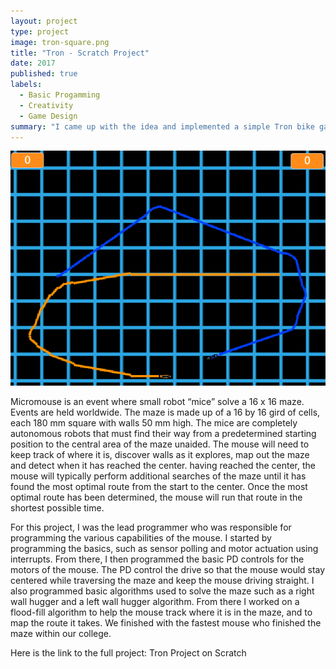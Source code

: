 ```yaml
---
layout: project
type: project
image: tron-square.png
title: "Tron - Scratch Project"
date: 2017
published: true
labels:
  - Basic Progamming
  - Creativity
  - Game Design
summary: "I came up with the idea and implemented a simple Tron bike game that can be played PvP or player vs computer."
---
```


<img width="600px" src="https://github.com/AdrielWhite/AdrielWhite.github.io/blob/main/img/Screenshot%202024-01-18%20165234.png?raw=true" class="img-thumbnail" >


Micromouse is an event where small robot “mice” solve a 16 x 16 maze.  Events are held worldwide.  The maze is made up of a 16 by 16 gird of cells, each 180 mm square with walls 50 mm high.  The mice are completely autonomous robots that must find their way from a predetermined starting position to the central area of the maze unaided.  The mouse will need to keep track of where it is, discover walls as it explores, map out the maze and detect when it has reached the center.  having reached the center, the mouse will typically perform additional searches of the maze until it has found the most optimal route from the start to the center.  Once the most optimal route has been determined, the mouse will run that route in the shortest possible time.

For this project, I was the lead programmer who was responsible for programming the various capabilities of the mouse.  I started by programming the basics, such as sensor polling and motor actuation using interrupts.  From there, I then programmed the basic PD controls for the motors of the mouse.  The PD control the drive so that the mouse would stay centered while traversing the maze and keep the mouse driving straight.  I also programmed basic algorithms used to solve the maze such as a right wall hugger and a left wall hugger algorithm.  From there I worked on a flood-fill algorithm to help the mouse track where it is in the maze, and to map the route it takes.  We finished with the fastest mouse who finished the maze within our college.

Here is the link to the full project:
<a src="https://scratch.mit.edu/projects/153689901/">Tron Project on Scratch</a>

